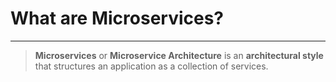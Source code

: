 # What are Microservices?
---
> **Microservices** or **Microservice Architecture** is an **architectural style** that structures an application as a collection of services.
